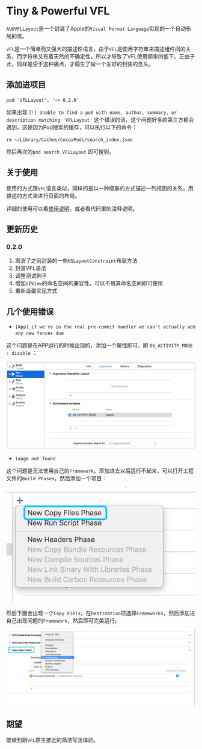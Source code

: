 # Tiny & Powerful VFL

`AUUVFLLayout`是一个封装了Apple的`Visual Format Language`实现的一个自动布局的库。

`VFL`是一个简单而又强大的描述性语言，由于`VFL`是使用字符串来描述组件间的关系，而字符串又有着天然的不确定性，所以才导致了VFL使用频率的低下。正由于此，同样是受于这种痛点，才萌生了做一个友好的封装的念头。

## 添加进项目

`pod 'VFLLayout', '~> 0.2.0'`



如果出现 `[!] Unable to find a pod with name, author, summary, or description matching 'VFLLayout'` 这个错误的话，这个问题好多的第三方都会遇到，这是因为Pod搜索的缓存，可以执行以下的命令：

`rm ~/Library/Caches/CocoaPods/search_index.json`

然后再次的`pod search VFLLayout` 即可搜到。

## 关于使用

使用的方式跟`VFL`语言类似，同样的是以一种级联的方式描述一列视图的关系，用描述的方式来进行页面的布局。

详细的使用可以看[使用说明](./Using/Using_v01.md)，或者看代码里的注释说明。

## 更新历史

### 0.2.0

1. 取消了之前封装的一些`NSLayoutConstraint`布局方法
2. 封装VFL语法
3. 调整测试例子
4. 增加`UIView`的命名空间的兼容性，可以不用其命名空间即可使用
5. 重新设置实现方式

## 几个使用错误

* `[App] if we're in the real pre-commit handler we can't actually add any new fences due `

这个问题是在APP运行的时候出现的，添加一个属性即可，即 `OS_ACTIVITY_MODE : disable` ：

![](ReadMeImage/commit_handler_error.png)

* `image not found`

这个问题是无法使用自己的`Framework`，添加进去以后运行不起来，可以打开工程文件的`Build Phases`，然后添加一个项目：

![](ReadMeImage/add_copy.png)

然后下面会出现一个`Copy Fiels`，在`Destination`项选择`Frameworks`，然后添加进自己出现问题的`Framework`，然后即可完美运行。

![](ReadMeImage/sign_on_copy.png)

## 期望

能做到跟`VFL`原生接近的简洁写法体验。
